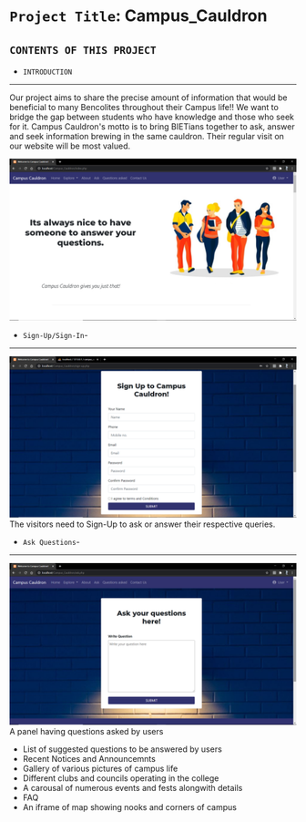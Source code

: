 # `Project Title`: Campus_Cauldron

`CONTENTS OF THIS PROJECT`
---------------------

 * `INTRODUCTION`
------------
Our project aims to share the precise amount of information that would be beneficial to many Bencolites throughout their Campus life!!
We want to bridge the gap between students who have knowledge and those who seek for it.
Campus Cauldron's motto is to bring BIETians together to ask, answer and seek information brewing in the same cauldron. Their regular visit on our website will be most valued.
 
 ![Homepage_introduction](/Snapshots/Introshot.png "Introduction")
 
 * `Sign-Up/Sign-In`-
------------
 ![SIGN-IN_SIGN-UP](/Snapshots/Sign-up_shot.png "Sign-up to ask")
The visitors need to Sign-Up to ask or answer their respective queries. 

 * `Ask Questions`-
------------ 

 ![Ask_page](/Snapshots/Askshot.png "Ask your questions")
A panel having questions asked by users
 * List of suggested questions to be answered by users
 * Recent Notices and Announcemnts
 * Gallery of various pictures of campus life
 * Different clubs and councils operating in the college
 * A carousal of numerous events and fests alongwith details
 * FAQ
 * An iframe of map showing nooks and corners of campus
 






